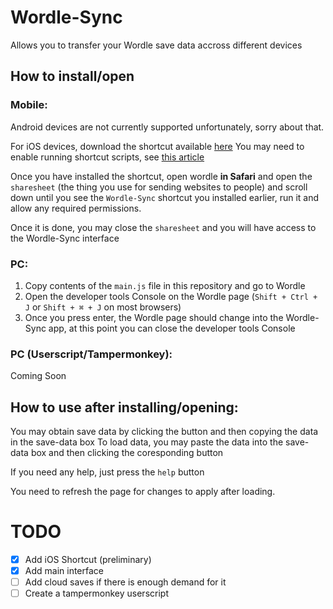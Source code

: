 # Wordle-Sync
Allows you to transfer your Wordle save data accross different devices


## How to install/open
### Mobile:
Android devices are not currently supported unfortunately, sorry about that.

For iOS devices, download the shortcut available [here](https://www.icloud.com/shortcuts/dbddf1a6916646cfae953e48efc3c672)
You may need to enable running shortcut scripts, see [this article](https://support.apple.com/en-gb/guide/shortcuts/apdfeb05586f/5.0/ios/15.0#:~:text=Allow%20scripts%20to%20run%20from%20a%20shortcut)

Once you have installed the shortcut, open wordle **in Safari** and open the `sharesheet` (the thing you use for sending websites to people) and scroll down until you see the `Wordle-Sync` shortcut you installed earlier, run it and allow any required permissions.

Once it is done, you may close the `sharesheet` and you will have access to the Wordle-Sync interface


### PC:
1. Copy contents of the `main.js` file in this repository and go to Wordle
2. Open the developer tools Console on the Wordle page (`Shift + Ctrl + J` or `Shift + ⌘ + J` on most browsers)
3. Once you press enter, the Wordle page should change into the Wordle-Sync app, at this point you can close the developer tools Console

### PC (Userscript/Tampermonkey):
Coming Soon


## How to use after installing/opening:
You may obtain save data by clicking the button and then copying the data in the save-data box
To load data, you may paste the data into the save-data box and then clicking the coresponding button

If you need any help, just press the `help` button


You need to refresh the page for changes to apply after loading.

# TODO
- [x] Add iOS Shortcut (preliminary)
- [x] Add main interface
- [ ] Add cloud saves if there is enough demand for it
- [ ] Create a tampermonkey userscript
